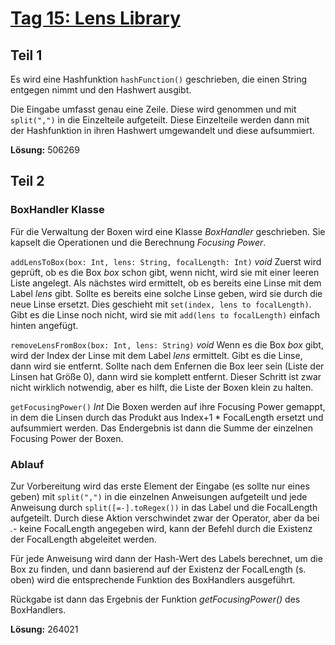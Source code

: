 # [Tag 15: Lens Library](https://adventofcode.com/2023/day/15)

## Teil 1

Es wird eine Hashfunktion `hashFunction()` geschrieben, die einen String entgegen nimmt und den Hashwert ausgibt.

Die Eingabe umfasst genau eine Zeile. Diese wird genommen und mit `split(",")` in die Einzelteile aufgeteilt. Diese Einzelteile werden dann mit der Hashfunktion in ihren Hashwert umgewandelt und diese aufsummiert.

**Lösung:** 506269

## Teil 2

### BoxHandler Klasse

Für die Verwaltung der Boxen wird eine Klasse *BoxHandler* geschrieben. Sie kapselt die Operationen und die Berechnung *Focusing Power*.

`addLensToBox(box: Int, lens: String, focalLength: Int)` *void*
Zuerst wird geprüft, ob es die Box *box* schon gibt, wenn nicht, wird sie mit einer leeren Liste angelegt.
Als nächstes wird ermittelt, ob es bereits eine Linse mit dem Label *lens* gibt. Sollte es bereits eine solche Linse geben, wird sie durch die neue Linse ersetzt. Dies geschieht mit `set(index, lens to focalLength)`. Gibt es die Linse noch nicht, wird sie mit `add(lens to focalLength)` einfach hinten angefügt.

`removeLensFromBox(box: Int, lens: String)` *void*
Wenn es die Box *box* gibt, wird der Index der Linse mit dem Label *lens* ermittelt. Gibt es die Linse, dann wird sie entfernt.
Sollte nach dem Enfernen die Box leer sein (Liste der Linsen hat Größe 0), dann wird sie komplett entfernt. Dieser Schritt ist zwar nicht wirklich notwendig, aber es hilft, die Liste der Boxen klein zu halten.

`getFocusingPower()` *Int*
Die Boxen werden auf ihre Focusing Power gemappt, in dem die Linsen durch das Produkt aus Index+1 * FocalLength ersetzt und aufsummiert werden.
Das Endergebnis ist dann die Summe der einzelnen Focusing Power der Boxen.

### Ablauf

Zur Vorbereitung wird das erste Element der Eingabe (es sollte nur eines geben) mit `split(",")` in die einzelnen Anweisungen aufgeteilt und jede Anweisung durch `split([=-].toRegex())` in das Label und die FocalLength aufgeteilt. Durch diese Aktion verschwindet zwar der Operator, aber da bei *.-* keine FocalLength angegeben wird, kann der Befehl durch die Existenz der FocalLength abgeleitet werden.

Für jede Anweisung wird dann der Hash-Wert des Labels berechnet, um die Box zu finden, und dann basierend auf der Existenz der FocalLength (s. oben) wird die entsprechende Funktion des BoxHandlers ausgeführt.

Rückgabe ist dann das Ergebnis der Funktion *getFocusingPower()* des BoxHandlers.

**Lösung:** 264021